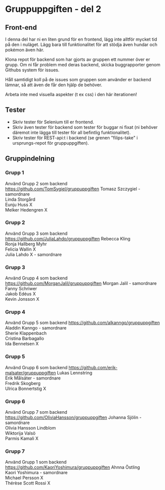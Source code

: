 # Gruppuppgiften - del 2

## Front-end

I denna del har ni en liten grund för en frontend, lägg inte alltför mycket
 tid på den i nuläget. Lägg bara till funktionalitet för att stödja även
 hundar och pokémon även här.

Klona repot för backend som har gjorts av gruppen ett nummer över er grupp. Om
 ni får problem med deras backend, skicka buggrapporter genom Githubs system
 för issues.

Håll samtidigt koll på de issues som gruppen som använder er backend lämnar,
 så att även de får den hjälp de behöver.

Arbeta inte med visuella aspekter (t ex css) i den här iterationen!

## Tester

* Skriv tester för Selenium till er frontend.
* Skriv även tester för backend som tester för buggar ni fixat (ni behöver
 däremot inte lägga till tester för all befintlig funktionalitet).
* Skriv tester för REST-api:t i backend (se grenen "filips-take" i
 ursprungs-repot för gruppuppgiften).


## Gruppindelning
### Grupp 1  
Använd Grupp 2 som backend
https://github.com/TomSygiel/gruppuppgiften
Tomasz Szczygiel - samordnare   
Linda Storgård  
Eunju Huss X  
Melker Hedengren X  

### Grupp 2  
Använd Grupp 3 som backend
https://github.com/JuliaLahdo/gruppuppgiften
Rebecca Kling  
Ronja Hallberg Myhr  
Felicia Wallin X  
Julia Lahdo X - samordnare  

### Grupp 3  
Använd Grupp 4 som backend
https://github.com/MorganJalil/gruppuppgiften
Morgan Jalil - samordnare  
Fanny Schriwer  
Jakob Edéus X  
Kevin Jonsson X  

### Grupp 4  
Använd Grupp 5 som backend
https://github.com/alkanngo/gruppuppgiften
Aladdin Kanngo - samordnare  
Sherie Klappenbach  
Cristina Barbagallo  
Ida Bennetsen X  

### Grupp 5  
Använd Grupp 6 som backend
https://github.com/erik-malsater/gruppuppgiften
Lukas Lennstring  
Erik Målsäter - samordnare  
Fredrik Skogberg  
Ulrica Bonnertstig X  

### Grupp 6  
Använd Grupp 7 som backend
https://github.com/OliviaHansson/gruppuppgiften
Johanna Sjölin - samordnare  
Olivia Hansson Lindblom  
Wiktorija Valsö  
Parmis Kamali X  

### Grupp 7  
Använd Grupp 1 som backend
https://github.com/KaoriYoshimura/gruppuppgiften
Ahnna Östling  
Kaori Yoshimura - samordnare  
Michael Persson X  
Thérèse Scott Rossi X
